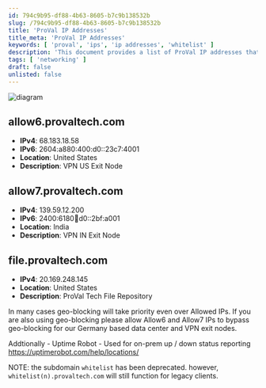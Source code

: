 ```yaml
---
id: 794c9b95-df88-4b63-8605-b7c9b138532b
slug: /794c9b95-df88-4b63-8605-b7c9b138532b
title: 'ProVal IP Addresses'
title_meta: 'ProVal IP Addresses'
keywords: [ 'proval', 'ips', 'ip addresses', 'whitelist' ]
description: 'This document provides a list of ProVal IP addresses that should be whitelisted in security systems to ensure proper functionality of ProVal scripts and tools.'
tags: [ 'networking' ]
draft: false
unlisted: false
---
```


![diagram](/img/794c9b95-df88-4b63-8605-b7c9b138532b/data.png)

## allow6.provaltech.com
- **IPv4**: 68.183.18.58
- **IPv6**: 2604:a880:400:d0::23c7:4001
- **Location**: United States
- **Description**: VPN US Exit Node

## allow7.provaltech.com
- **IPv4**: 139.59.12.200
- **IPv6**: 2400:6180:100:d0::2bf:a001
- **Location**: India
- **Description**: VPN IN Exit Node

## file.provaltech.com
- **IPv4**: 20.169.248.145
- **Location**: United States
- **Description**: ProVal Tech File Repository

In many cases geo-blocking will take priority even over Allowed IPs. If you are also using geo-blocking please allow Allow6 and Allow7 IPs to bypass geo-blocking for our Germany based data center and VPN exit nodes.

Addtionally - Uptime Robot - Used for on-prem up / down status reporting
https://uptimerobot.com/help/locations/

NOTE: the subdomain `whitelist` has been deprecated. however, `whitelist(n).provaltech.com` will still function for legacy clients.